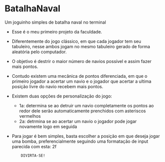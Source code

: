 # BatalhaNaval
Um joguinho simples de batalha naval no terminal

- Esse é o meu primeiro projeto da faculdade.
- Diferentemente do jogo clássico, em que cada jogador tem seu tabuleiro, nesse ambos jogam no mesmo tabuleiro gerado de forma aleatória pelo computador.
- O objetivo é destrir o maior número de navios possí­vel e assim fazer mais pontos.
- Contudo existem uma mecânica de pontos diferenciada, em que o primeiro jogador a acertar um navio e o jogador que acertar a ultima posição 
  livre do navio recebem mais pontos.
- Existem duas opções de personalização do jogo:
  - 1a: determina se ao detruir um navio completamente os pontos ao redor dele serão automaticamente    prenchidos com asteriscos vermelhos
  - 2a: detrmina se ao acertar um navio o jogador pode jogar novamente logo em seguida
- Para jogar é bem simples, basta escolher a posição em que deseja jogar uma bomba, preferencialmente seguindo uma formatação de input parecida com esta: 2f

          DIVIRTA-SE!

